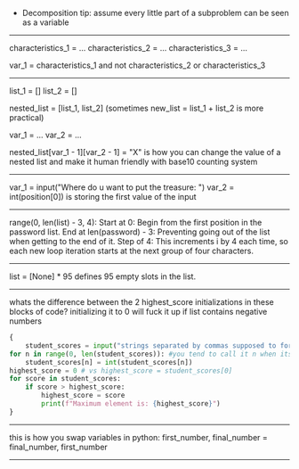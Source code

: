 - Decomposition tip: assume every little part of a subproblem can be seen as a variable

---

characteristics_1 = ...
characteristics_2 = ...
characteristics_3 = ...

var_1 = characteristics_1 and not characteristics_2 or characteristics_3

---

list_1 = []
list_2 = []

nested_list = [list_1, list_2] (sometimes new_list = list_1 + list_2 is more practical)

var_1 = ...
var_2 = ...

nested_list[var_1 - 1][var_2 - 1] = "X" is how you can change the value of a nested list and make it human friendly with base10 counting system

---

var_1 = input("Where do u want to put the treasure: ")
var_2 = int(position[0]) is storing the first value of the input

---

range(0, len(list) - 3, 4):
    Start at 0: Begin from the first position in the password list.
    End at len(password) - 3: Preventing going out of the list when getting to the end of it.
    Step of 4: This increments i by 4 each time, so each new loop iteration starts at the next group of four characters.

---

list = [None] * 95 defines 95 empty slots in the list.

---

whats the difference between the 2 highest_score initializations in these blocks of code? initializing it to 0 will fuck it up if list contains negative numbers

```python
{
    student_scores = input("strings separated by commas supposed to form a list")
for n in range(0, len(student_scores)): #you tend to call it n when its position, i when its an iterating thing. but the main point is you're using the actual integers in that range so defining the range depends on the problem. if it was a sum of constant integers from 1-100 you'd use range(1, 100 + 1) to get to 100. if it's a matter of position you'd prob use like range(0, len(student_scores))
    student_scores[n] = int(student_scores[n])
highest_score = 0 # vs highest_score = student_scores[0]
for score in student_scores:
    if score > highest_score:
        highest_score = score
        print(f"Maximum element is: {highest_score}")
}
```

---

this is how you swap variables in python:
first_number, final_number = final_number, first_number

---

